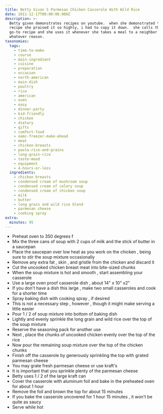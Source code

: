```yaml
---
title: Betty Givan S Parmesan Chicken Casserole With Wild Rice
date: 2011-12-17T00:00:00.000Z
description: >-
  Betty given demonstrates recipes on youtube.  when she demonstrated this
  recipe she praised it so highly, i had to copy it down.  she calls this her
  go-to recipe and she uses it whenever she takes a meal to a neighbor for
  whatever reason.
taxonomies:
  tags:
    - time-to-make
    - course
    - main-ingredient
    - cuisine
    - preparation
    - occasion
    - north-american
    - main-dish
    - poultry
    - rice
    - american
    - oven
    - easy
    - dinner-party
    - kid-friendly
    - chicken
    - dietary
    - gifts
    - comfort-food
    - oamc-freezer-make-ahead
    - meat
    - chicken-breasts
    - pasta-rice-and-grains
    - long-grain-rice
    - taste-mood
    - equipment
    - 4-hours-or-less
  ingredients:
    - chicken breasts
    - condensed cream of mushroom soup
    - condensed cream of celery soup
    - condensed cream of chicken soup
    - milk
    - butter
    - long grain and wild rice blend
    - parmesan cheese
    - cooking spray
extra:
  minutes: 95
---
```

 - Preheat oven to 350 degrees f
 - Mix the three cans of soup with 2 cups of milk and the stick of butter in a saucepan
 - Place the saucepan over low heat as you work on the chicken , being sure to stir the soup mixture occasionally
 - Remove any extra fat , skin , and gristle from the chicken and discard it
 - Cut the uncooked chicken breast meat into bite-sized chunks
 - When the soup mixture is hot and smooth , start assembling your casserole
 - Use a large oven proof casserole dish , about 14" x 10" x2"
 - If you don't have a dish this large , make two small casseroles and cook for a shorter time
 - Spray baking dish with cooking spray , if desired
 - This is not a necessary step , however , though it might make serving a little easier
 - Pour 1 / 2 of soup mixture into bottom of baking dish
 - Lightly and evenly sprinkle the long grain and wild rice over the top of the soup mixture
 - Reserve the seasoning pack for another use
 - Next , place the chunks of uncooked chicken evenly over the top of the rice
 - Now pour the remaining soup mixture over the top of the chicken chunks
 - Finish off the casserole by generously sprinkling the top with grated parmesan cheese
 - You may grate fresh parmesan cheese or use kraft's
 - It is important that you sprinkle plenty of the parmesan cheese
 - Betty uses 1 / 2 of the large kraft can
 - Cover the casserole with aluminum foil and bake in the preheated oven for about 1 hour
 - Remove the foil and brown the top for about 15 minutes
 - If you bake the casserole uncovered for 1 hour 15 minutes , it won't be quite as saucy
 - Serve while hot
